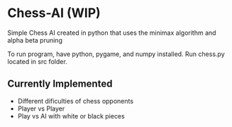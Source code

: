 # Chess-AI (WIP)

Simple Chess AI created in python that uses the minimax algorithm and alpha beta pruning

To run program, have python, pygame, and numpy installed. Run chess.py located in src folder.

## Currently Implemented

- Different dificulties of chess opponents
- Player vs Player
- Play vs AI with white or black pieces
